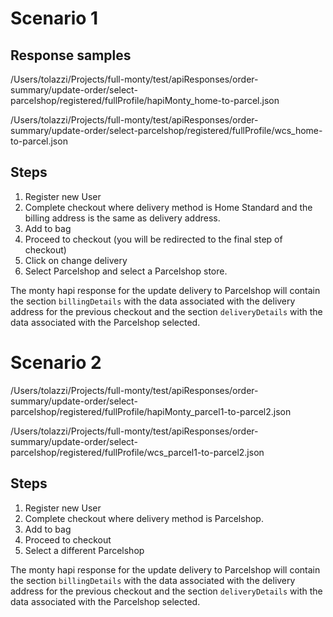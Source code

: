 # Scenario 1

## Response samples

/Users/tolazzi/Projects/full-monty/test/apiResponses/order-summary/update-order/select-parcelshop/registered/fullProfile/hapiMonty_home-to-parcel.json

/Users/tolazzi/Projects/full-monty/test/apiResponses/order-summary/update-order/select-parcelshop/registered/fullProfile/wcs_home-to-parcel.json

## Steps

1. Register new User
2. Complete checkout where delivery method is Home Standard and the billing address is the same as delivery address.
3. Add to bag
4. Proceed to checkout (you will be redirected to the final step of checkout)
5. Click on change delivery
6. Select Parcelshop and select a Parcelshop store.

The monty hapi response for the update delivery to Parcelshop will contain the section `billingDetails` with the data associated with the delivery address for the previous checkout and the section `deliveryDetails` with the data associated with the Parcelshop selected.


# Scenario 2


/Users/tolazzi/Projects/full-monty/test/apiResponses/order-summary/update-order/select-parcelshop/registered/fullProfile/hapiMonty_parcel1-to-parcel2.json

/Users/tolazzi/Projects/full-monty/test/apiResponses/order-summary/update-order/select-parcelshop/registered/fullProfile/wcs_parcel1-to-parcel2.json

## Steps

1. Register new User
2. Complete checkout where delivery method is Parcelshop.
3. Add to bag
4. Proceed to checkout
5. Select a different Parcelshop

The monty hapi response for the update delivery to Parcelshop will contain the section `billingDetails` with the data associated with the delivery address for the previous checkout and the section `deliveryDetails` with the data associated with the Parcelshop selected.